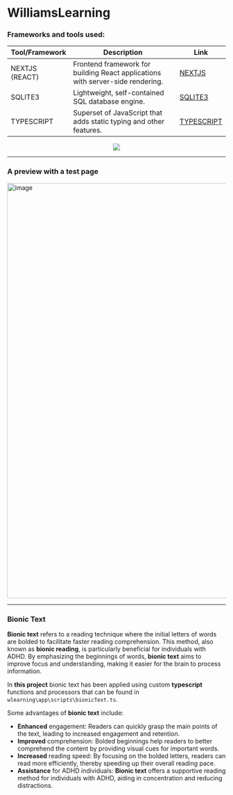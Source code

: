 # WilliamsLearning



### Frameworks and tools used:

| Tool/Framework | Description      | Link                               |
|----------------|------------------|------------------------------------|
| NEXTJS (REACT) | Frontend framework for building React applications with server-side rendering. | [NEXTJS](https://nextjs.org/) |
| SQLITE3        | Lightweight, self-contained SQL database engine.                             | [SQLITE3](https://www.sqlite.org/index.html) |
| TYPESCRIPT     | Superset of JavaScript that adds static typing and other features.            | [TYPESCRIPT](https://www.typescriptlang.org/) |


<p align="center">
  <a href="https://skillicons.dev">
    <img src="https://skillicons.dev/icons?i=git,kubernetes,docker,c,vim" />
  </a>
</p>


---


### A preview with a test page

<img width="955" alt="image" src="https://github.com/guillemsenabre/WilliamsLearning/assets/108484177/13cbca5c-c32b-4fd3-8cfa-b5cc2227856f">



---


### Bionic Text

**Bionic text** refers to a reading technique where the initial letters of words are bolded to facilitate faster reading comprehension. This method, also known as **bionic reading**, is particularly beneficial for individuals with ADHD. By emphasizing the beginnings of words, **bionic text** aims to improve focus and understanding, making it easier for the brain to process information. 

In **this project** bionic text has been applied using custom **typescript** functions and processors that can be found in `wlearning\app\scripts\bionicText.ts`.

Some advantages of **bionic text** include:

- **Enhanced** engagement: Readers can quickly grasp the main points of the text, leading to increased engagement and retention.
- **Improved** comprehension: Bolded beginnings help readers to better comprehend the content by providing visual cues for important words.
- **Increased** reading speed: By focusing on the bolded letters, readers can read more efficiently, thereby speeding up their overall reading pace.
- **Assistance** for ADHD individuals: **Bionic text** offers a supportive reading method for individuals with ADHD, aiding in concentration and reducing distractions.

